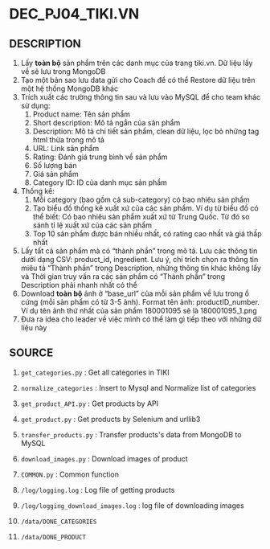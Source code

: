 # DEC_PJ04_TIKI.VN

## DESCRIPTION

1. Lấy **toàn bộ** sản phẩm trên các danh mục của trang tiki.vn. Dữ liệu lấy về sẽ lưu trong MongoDB
2. Tạo một bản sao lưu data gửi cho Coach để có thể Restore dữ liệu trên một hệ thống MongoDB khác
3. Trích xuất các trường thông tin sau và lưu vào MySQL để cho team khác sử dụng:
    1. Product name: Tên sản phẩm 
    2. Short description: Mô tả ngắn của sản phẩm
    3. Description: Mô tả chi tiết sản phẩm, clean dữ liệu, lọc bỏ những tag html thừa trong mô tả
    4. URL: Link sản phẩm
    5. Rating: Đánh giá trung bình về sản phẩm
    6. Số lượng bán
    7. Giá sản phẩm
    8. Category ID: ID của danh mục sản phẩm
4. Thống kê:
    1. Mỗi category (bao gồm cả sub-category) có bao nhiêu sản phẩm
    2. Tạo biểu đồ thống kê xuất xứ của các sản phẩm. Ví dụ từ biểu đồ có thể biết: Có bao nhiêu sản phẩm xuất xứ từ Trung Quốc. Từ đó so sánh tỉ lệ xuất xứ của các sản phẩm
    3. Top 10 sản phẩm được bán nhiều nhất, có rating cao nhất và giá thấp nhất
5. Lấy tất cả sản phẩm mà có “thành phần” trong mô tả. Lưu các thông tin dưới dạng CSV: product_id, ingredient.
Lưu ý, chỉ trích chọn ra thông tin miêu tả “Thành phần” trong Description, những thông tin khác không lấy và Thời gian truy vấn ra các sản phẩm có “Thành phần” trong Description phải nhanh nhất có thể
6. Download **toàn bộ** ảnh ở “base_url” của mỗi sản phẩm về lưu trong ổ cứng (mỗi sản phẩm có từ 3-5 ảnh). Format tên ảnh: productID_number. Ví dụ tên ảnh thứ nhất của sản phẩm 180001095 sẽ là 180001095_1.png
7. Đưa ra idea cho leader về việc mình có thể làm gì tiếp theo với những dữ liệu này

## SOURCE

1. `get_categories.py` : Get all categories in TIKI
2. `normalize_categories` : Insert to Mysql and Normalize list of categories
3. `get_product_API.py` : Get products by API
4. `get_product.py` : Get products by Selenium and urllib3
5. `transfer_products.py` : Transfer products's data from MongoDB to MySQL
6. `download_images.py` : Download images of product
7. `COMMON.py` : Common function
8. `/log/logging.log` : Log file of getting products
9. `/log/logging_download_images.log` : log file of downloading images

10. `/data/DONE_CATEGORIES`
11. `/data/DONE_PRODUCT`